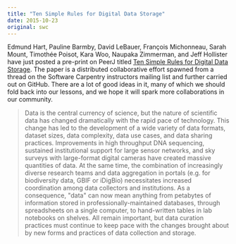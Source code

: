 ```yaml
---
title: "Ten Simple Rules for Digital Data Storage"
date: 2015-10-23
original: swc
---
```

<p>
  Edmund Hart,
  Pauline Barmby,
  David LeBauer,
  Fran&ccedil;ois Michonneau,
  Sarah Mount,
  Timothée Poisot,
  Kara Woo,
  Naupaka Zimmerman,
  and
  Jeff Hollister
  have just posted a pre-print on PeerJ titled
  <a href="https://peerj.com/preprints/1448/">Ten Simple Rules for Digital Data Storage</a>.
  The paper is a distributed collaborative effort
  spawned from a thread on the Software Carpentry instructors mailing list
  and further carried out on GitHub.
  There are a lot of good ideas in it,
  many of which we should fold back into our lessons,
  and we hope it will spark more collaborations in our community.
</p>
<blockquote>
  <p>
    Data is the central currency of science, but the nature of
    scientific data has changed dramatically with the rapid pace of
    technology.  This change has led to the development of a wide
    variety of data formats, dataset sizes, data complexity, data use
    cases, and data sharing practices.  Improvements in high
    throughput DNA sequencing, sustained institutional support for
    large sensor networks, and sky surveys with large-format digital
    cameras have created massive quantities of data. At the same time,
    the combination of increasingly diverse research teams and data
    aggregation in portals (e.g. for biodiversity data, GBIF or
    iDigBio) necessitates increased coordination among data collectors
    and institutions. As a consequence, "data" can now mean anything
    from petabytes of information stored in professionally-maintained
    databases, through spreadsheets on a single computer, to
    hand-written tables in lab notebooks on shelves. All remain
    important, but data curation practices must continue to keep pace
    with the changes brought about by new forms and practices of data
    collection and storage.
  </p>
</blockquote>
